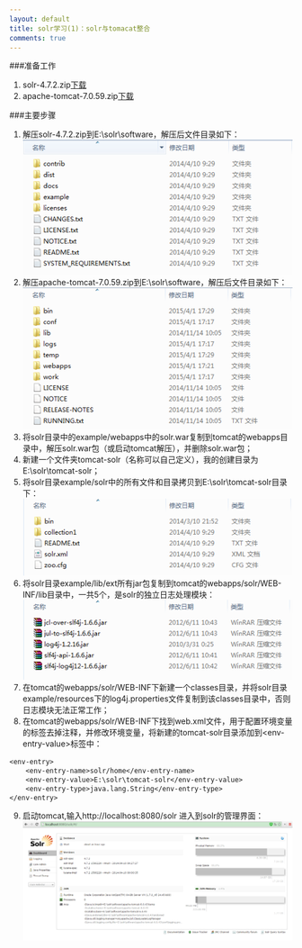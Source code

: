 ```yaml
---
layout: default
title: solr学习(1)：solr与tomacat整合
comments: true
---
```




###准备工作
1. solr-4.7.2.zip[下载](http://mirror.bit.edu.cn/apache/lucene/solr/4.7.2/)
2. apache-tomcat-7.0.59.zip[下载](http://mirror.bit.edu.cn/apache/tomcat/tomcat-7/v7.0.59/bin/)

###主要步骤
1. 解压solr-4.7.2.zip到E:\solr\software，解压后文件目录如下：
![solr与tomcat整合-1](https://github.com/yuan-jian/blog/blob/gh-pages/images/solr/solr_tomcat-1.png?raw=true)
2. 解压apache-tomcat-7.0.59.zip到E:\solr\software，解压后文件目录如下：
![solr与tomcat整合-2](https://github.com/yuan-jian/blog/blob/gh-pages/images/solr/solr_tomcat-2.png?raw=true)
3. 将solr目录中的example/webapps中的solr.war复制到tomcat的webapps目录中，解压solr.war包（或启动tomcat解压），并删除solr.war包；
4. 新建一个文件夹tomcat-solr（名称可以自己定义），我的创建目录为E:\solr\tomcat-solr；
5. 将solr目录example/solr中的所有文件和目录拷贝到E:\solr\tomcat-solr目录下：
![solr与tomcat整合-3](https://github.com/yuan-jian/blog/blob/gh-pages/images/solr/solr_tomcat-3.png?raw=true)
6. 将solr目录example/lib/ext所有jar包复制到tomcat的webapps/solr/WEB-INF/lib目录中，一共5个，是solr的独立日志处理模块：
![solr与tomcat整合-4](https://github.com/yuan-jian/blog/blob/gh-pages/images/solr/solr_tomcat-4.png?raw=true)
7. 在tomcat的webapps/solr/WEB-INF下新建一个classes目录，并将solr目录example/resources下的log4j.properties文件复制到该classes目录中，否则日志模块无法正常工作；
8. 在tomcat的webapps/solr/WEB-INF下找到web.xml文件，用于配置环境变量的标签去掉注释，并修改环境变量，将新建的tomcat-solr目录添加到\<env-entry-value\>标签中：

```
<env-entry>
    <env-entry-name>solr/home</env-entry-name>
    <env-entry-value>E:\solr\tomcat-solr</env-entry-value>
    <env-entry-type>java.lang.String</env-entry-type>
</env-entry>
```

9. 启动tomcat,输入http://localhost:8080/solr 进入到solr的管理界面：
![solr与tomcat整合-5](https://github.com/yuan-jian/blog/blob/gh-pages/images/solr/solr_tomcat-5.png?raw=true)
